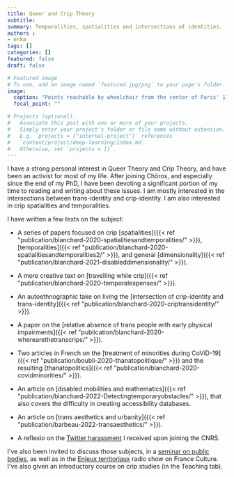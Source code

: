 ```yaml
---
title: Queer and Crip Theory
subtitle: 
summary: Temporalities, spatialities and intersections of identities.
authors : 
- enka
tags: []
categories: []
featured: false
draft: false

# Featured image
# To use, add an image named `featured.jpg/png` to your page's folder. 
image:
  caption: "Points reachable by wheelchair from the center of Paris' 11th discrit."
  focal_point: ""

# Projects (optional).
#   Associate this post with one or more of your projects.
#   Simply enter your project's folder or file name without extension.
#   E.g. `projects = ["internal-project"]` references 
#   `content/project/deep-learning/index.md`.
#   Otherwise, set `projects = []`.
---
```

I have a strong personal interest in Queer Theory and Crip Theory, and have been an activist for most of my life. After joining Chôros, and especially since the end of my PhD, I have been devoting a significant portion of my time to reading and writing about these issues. I am mostly interested in the intersections between trans-identity and crip-identity. I am also interested in crip spatialities and temporalities.

I have written a few texts on the subject:

- A series of papers focused on crip [spatialities]({{< ref "publication/blanchard-2020-spatialitiesandtemporalities/" >}}), [temporalities]({{< ref "publication/blanchard-2020-spatialitiesandtemporalities2/" >}}), and general [dimensionality]({{< ref "publication/blanchard-2021-disableddimensionality/" >}}).

- A more creative text on [travelling while crip]({{< ref "publication/blanchard-2020-temporalexpenses/" >}}).

- An autoethnographic take on living the [intersection of crip-identity and trans-identity]({{< ref "publication/blanchard-2020-criptransidentity/" >}}).

- A paper on the [relative absence of trans people with early physical impairments]({{< ref "publication/blanchard-2020-wherearethetranscrips/" >}}).

- Two articles in French on the [treatment of minorities during CoViD-19]({{< ref "publication/boubli-2020-thanatopolitique/" >}}) and the resulting [thanatopolitics]({{< ref "publication/blanchard-2020-covidminorities/" >}}).


- An article on [disabled mobilities and mathematics]({{< ref "publication/blanchard-2022-Detectingtemporaryobstacles/" >}}), that also covers the difficulty in creating accessibility databases. 

- An article on [trans aesthetics and urbanity]({{< ref "publication/barbeau-2022-transaesthetics/" >}}).

- A reflexio on the  [Twitter harassment](https://academia.hypotheses.org/39675) I received upon joining the CNRS.

I've also been invited to discuss those subjects, in a  [seminar on public bodies](https://www.youtube.com/watch?v=MiMaQ4zdwxM), as well as in the  [Enjeux territoriaux](https://www.radiofrance.fr/franceculture/podcasts/les-enjeux-territoriaux/le-territoire-vecu-des-personnes-handicapees-5395514) radio show on France Culture. I've also given an introductory course on crip studies (in the Teaching tab).